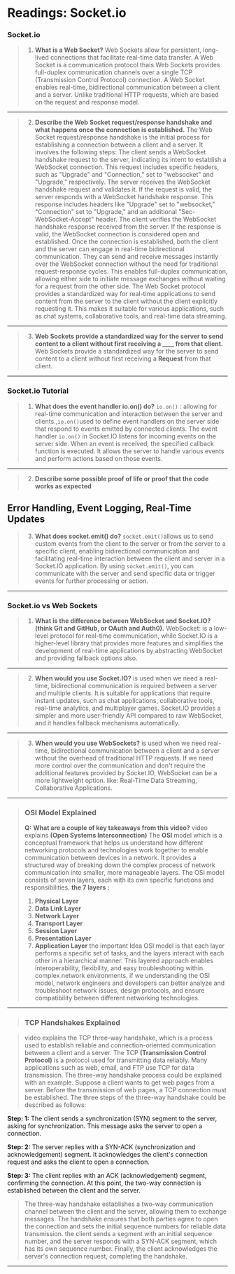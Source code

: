 
# Readings: Socket.io

### **Socket.io** 
>1. **What is a Web Socket?**
>Web Sockets allow for persistent, long-lived connections that facilitate real-time data transfer.
A Web Socket is a communication protocol thais Web Sockets provides full-duplex communication channels over a single TCP (Transmission Control Protocol) connection. A Web Socket enables real-time, bidirectional communication between a client and a server. Unlike traditional HTTP requests, which are based on the request and response model.

---


> 2. **Describe the Web Socket request/response handshake and what happens once the connection is established.**
>The Web Socket request/response handshake is the initial process for establishing a connection between a client and a server. It involves the following steps:
>The client sends a WebSocket handshake request to the server, indicating its intent to establish a WebSocket connection. This request includes specific headers, such as "Upgrade" and "Connection," set to "websocket" and "Upgrade," respectively.
The server receives the WebSocket handshake request and validates it. If the request is valid, the server responds with a WebSocket handshake response. This response includes headers like "Upgrade" set to "websocket," "Connection" set to "Upgrade," and an additional "Sec-WebSocket-Accept" header.
The client verifies the WebSocket handshake response received from the server. If the response is valid, the WebSocket connection is considered open and established.
Once the connection is established, both the client and the server can engage in real-time bidirectional communication. They can send and receive messages instantly over the WebSocket connection without the need for traditional request-response cycles. This enables full-duplex communication, allowing either side to initiate message exchanges without waiting for a request from the other side.
The Web Socket protocol provides a standardized way for real-time applications to send content from the server to the client without the client explicitly requesting it. This makes it suitable for various applications, such as chat systems, collaborative tools, and real-time data streaming.

---

>3. **Web Sockets provide a standardized way for the server to send content to a client without first receiving a ____ from that client.**
Web Sockets provide a standardized way for the server to send content to a client without first receiving a **Request** from that client.

---

### Socket.io Tutorial
>1. **What does the event handler io.on() do?**
`io.on()` :  allowing for real-time communication and interaction between the server and clients.,`io.on()`used to define event handlers on the server side that respond to events emitted by connected clients.
The event handler `io.on()` in Socket.IO listens for incoming events on the server side. When an event is received, the specified callback function is executed. It allows the server to handle various events and perform actions based on those events.
---

>2. **Describe some possible proof of life or proof that the code works as expected**

Error Handling, Event Logging, Real-Time Updates
---

>3. **What does socket.emit() do?**
`socket.emit()`allows us to send custom events from the client to the server or from the server to a specific client, enabling bidirectional communication and facilitating real-time interaction between the client and server in a Socket.IO application.
By using `socket.emit()`, you can communicate with the server and send specific data or trigger events for further processing or action.
---


### Socket.io vs Web Sockets
>1. **What is the difference between WebSocket and Socket.IO? (think Git and GitHub, or OAuth and Auth0).**
WebSocket: is a low-level protocol for real-time communication, while Socket.IO is a higher-level library that provides more features and simplifies the development of real-time applications by abstracting WebSocket and providing fallback options also.

---

>2. **When would you use Socket.IO?**
is  used when we need a real-time, bidirectional communication is required between a server and multiple clients.
It is suitable for applications that require instant updates, such as chat applications, collaborative tools, real-time analytics, and multiplayer games.
Socket.IO provides a simpler and more user-friendly API compared to raw WebSocket, and it handles fallback mechanisms automatically.

---

>3. **When would you use WebSockets?**
is used when we need real-time, bidirectional communication between a client and a server without the overhead of traditional HTTP requests.
If we need more control over the communication and don't require the additional features provided by Socket.IO, WebSocket can be a more lightweight option.
like: Real-Time Data Streaming, Collaborative Applications.
---

>### OSI Model Explained
>**Q:** **What are a couple of key takeaways from this video?**
 video explains **(Open Systems Interconnection)** The **OSI** model which is a conceptual framework that helps us understand how different networking protocols and technologies work together to enable communication between devices in a network. It provides a structured way of breaking down the complex process of network communication into smaller, more manageable layers.
The OSI model consists of seven layers, each with its own specific functions and responsibilities.
>**the 7 layers :**
>1. **Physical Layer**
>2. **Data Link Layer**
>3. **Network Layer**
>4. **Transport Layer**
>5. **Session Layer**
>6. **Presentation Layer**
>7. **Application Layer**
the important Idea OSI model is that each layer performs a specific set of tasks, and the layers interact with each other in a hierarchical manner. This layered approach enables interoperability, flexibility, and easy troubleshooting within complex network environments.
if we understanding the OSI model, network engineers and developers can better analyze and troubleshoot network issues, design protocols, and ensure compatibility between different networking technologies.

---

>### TCP Handshakes Explained

> video explains the TCP three-way handshake, which is a process used to establish reliable and connection-oriented communication between a client and a server.
The TCP **(Transmission Control Protocol)** is a protocol used for transmitting data reliably. Many applications such as web, email, and FTP use TCP for data transmission.
The three-way handshake process could be explained with an example. Suppose a client wants to get web pages from a server. Before the transmission of web pages, a TCP connection must be established.
The three steps of the three-way handshake could be described as follows:

**Step: 1:** The client sends a synchronization (SYN) segment to the server, asking for synchronization. This message asks the server to open a connection.

**Step: 2:** The server replies with a SYN-ACK (synchronization and acknowledgement) segment. It acknowledges the client's connection request and asks the client to open a connection.

**Step: 3:** The client replies with an ACK (acknowledgement) segment, confirming the connection. At this point, the two-way connection is established between the client and the server.

>The three-way handshake establishes a two-way communication channel between the client and the server, allowing them to exchange messages. The handshake ensures that both parties agree to open the connection and sets the initial sequence numbers for reliable data transmission. the client sends a segment with an initial sequence number, and the server responds with a SYN-ACK segment, which has its own sequence number. Finally, the client acknowledges the server's connection request, completing the handshake.

---
